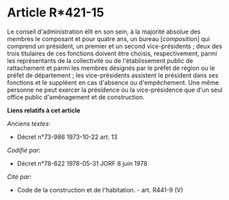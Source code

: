 # Article R*421-15

Le conseil d'administration élit en son sein, à la majorité absolue des membres le composant et pour quatre ans, un bureau
[*composition*] qui comprend un président, un premier et un second vice-présidents ; deux des trois titulaires de ces
fonctions doivent être choisis, respectivement, parmi les représentants de la collectivité ou de l'établissement public de
rattachement et parmi les membres désignés par le préfet de région ou le préfet de département ; les vice-présidents
assistent le président dans ses fonctions et le suppléent en cas d'absence ou d'empêchement.    Une même personne ne peut
exercer la présidence ou la vice-présidence que d'un seul office public d'aménagement et de construction.

**Liens relatifs à cet article**

_Anciens textes_:

  - Décret n°73-986 1973-10-22 art. 13

_Codifié par_:

  - Décret n°78-622 1978-05-31 JORF 8 juin 1978

_Cité par_:

  - Code de la construction et de l'habitation. - art. R441-9 (V)
